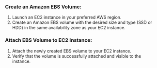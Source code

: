 ### Create an Amazon EBS Volume:

1. Launch an EC2 instance in your preferred AWS region.
2. Create an Amazon EBS volume with the desired size and type (SSD or HDD) in the same availability zone as your EC2 instance.

### Attach EBS Volume to EC2 Instance:

1. Attach the newly created EBS volume to your EC2 instance.
2. Verify that the volume is successfully attached and visible to the instance.
